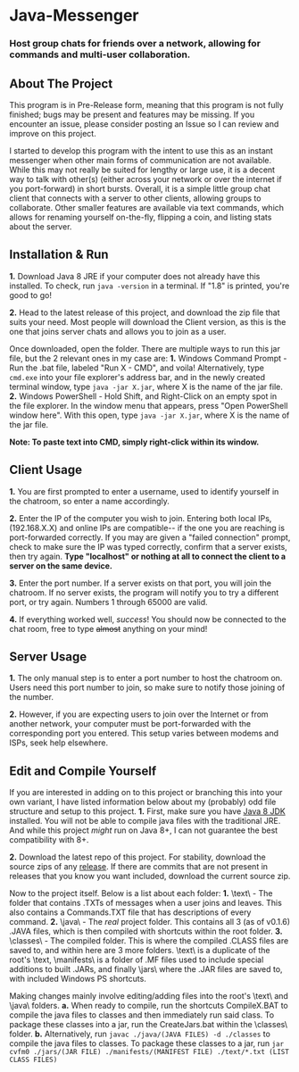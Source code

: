 # Java-Messenger
### Host group chats for friends over a network, allowing for commands and multi-user collaboration.

## About The Project
This program is in Pre-Release form, meaning that this program is not fully finished; bugs may be present and features may be missing. If you encounter an issue, please consider posting an Issue so I can review and improve on this project.

I started to develop this program with the intent to use this as an instant messenger when other main forms of communication are not available. While this may not really be suited for lengthy or large use, it is a decent way to talk with other(s) (either across your network or over the internet if you port-forward) in short bursts. Overall, it is a simple little group chat client that connects with a server to other clients, allowing groups to collaborate. Other smaller features are available via text commands, which allows for renaming yourself on-the-fly, flipping a coin, and listing stats about the server.

## Installation & Run
**1.** Download Java 8 JRE if your computer does not already have this installed. To check, run `java -version` in a terminal. If "1.8" is printed, you're good to go!

**2.** Head to the latest release of this project, and download the zip file that suits your need. Most people will download the Client version, as this is the one that joins server chats and allows you to join as a user.

Once downloaded, open the folder. There are multiple ways to run this jar file, but the 2 relevant ones in my case are:
**1.** Windows Command Prompt - Run the .bat file, labeled "Run X - CMD", and voila! Alternatively, type `cmd.exe` into your file explorer's address bar, and in the newly created terminal window, type `java -jar X.jar`, where X is the name of the jar file. 
**2.** Windows PowerShell - Hold Shift, and Right-Click on an empty spot in the file explorer. In the window menu that appears, press "Open PowerShell window here". With this open, type `java -jar X.jar`, where X is the name of the jar file.

**Note: To paste text into CMD, simply right-click within its window.**

## Client Usage
**1.** You are first prompted to enter a username, used to identify yourself in the chatroom, so enter a name accordingly.

**2.** Enter the IP of the computer you wish to join. Entering both local IPs, (192.168.X.X) and online IPs are compatible-- if the one you are reaching is port-forwarded correctly. If you may are given a "failed connection" prompt, check to make sure the IP was typed correctly, confirm that a server exists, then try again. **Type "localhost" or nothing at all to connect the client to a server on the same device.**

**3.** Enter the port number. If a server exists on that port, you will join the chatroom. If no server exists, the program will notify you to try a different port, or try again. Numbers 1 through 65000 are valid.

**4.** If everything worked well, _success_! You should now be connected to the chat room, free to type ~~almost~~ anything on your mind!

## Server Usage
**1.** The only manual step is to enter a port number to host the chatroom on. Users need this port number to join, so make sure to notify those joining of the number.

**2.** However, if you are expecting users to join over the Internet or from another network, your computer must be port-forwarded with the corresponding port you entered. This setup varies between modems and ISPs, seek help elsewhere.

## Edit and Compile Yourself
If you are interested in adding on to this project or branching this into your own variant, I have listed information below about my (probably) odd file structure and setup to this project.
**1.** First, make sure you have [Java 8 JDK](https://www.oracle.com/java/technologies/javase/javase8-archive-downloads.html) installed. You will not be able to compile java files with the traditional JRE. And while this project *might* run on Java 8+, I can not guarantee the best compatibility with 8+.

**2.** Download the latest repo of this project. For stability, download the source zips of any [release](https://github.com/BurntBread007/Java-IM/releases). If there are commits that are not present in releases that you know you want included, download the current source zip.

Now to the project itself. Below is a list about each folder:
**1.** \text\ - The folder that contains .TXTs of messages when a user joins and leaves. This also contains a Commands.TXT file that has descriptions of every command.
**2.** \java\ - The *real* project folder. This contains all 3 (as of v0.1.6) .JAVA files, which is then compiled with shortcuts within the root folder.
**3.** \classes\ - The compiled folder. This is where the compiled .CLASS files are saved to, and within here are 3 more folders. \text\ is a duplicate of the root's \text\, \manifests\ is a folder of .MF files used to include special additions to built .JARs, and finally \jars\ where the .JAR files are saved to, with included Windows PS shortcuts.

Making changes mainly involve editing/adding files into the root's \text\ and \java\ folders. 
**a.** When ready to compile, run the shortcuts CompileX.BAT to compile the java files to classes and then immediately run said class. To package these classes into a jar, run the CreateJars.bat within the \classes\ folder.
**b.** Alternatively, run `javac ./java/(JAVA FILES) -d ./classes` to compile the java files to classes. To package these classes to a jar, run `jar cvfm0 ./jars/(JAR FILE) ./manifests/(MANIFEST FILE) ./text/*.txt (LIST CLASS FILES)`